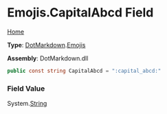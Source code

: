 # Emojis\.CapitalAbcd Field

[Home](../../../README.md)

**Type**: [DotMarkdown](../../README.md)\.[Emojis](../README.md)

**Assembly**: DotMarkdown\.dll

```csharp
public const string CapitalAbcd = ":capital_abcd:"
```

### Field Value

System\.[String](https://docs.microsoft.com/en-us/dotnet/api/system.string)